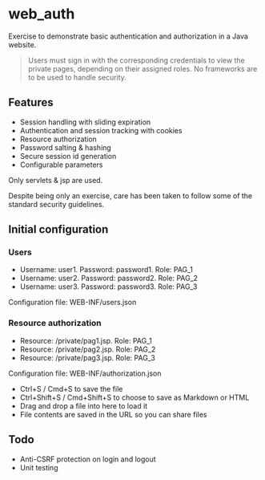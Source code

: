 ﻿# web_auth

Exercise to demonstrate basic authentication and authorization in a Java website.

> Users must sign in with the corresponding credentials to view the private pages, depending on their assigned roles. No frameworks are to be used to handle security. 


## Features

- Session handling with sliding expiration
- Authentication and session tracking with cookies
- Resource authorization
- Password salting & hashing
- Secure session id generation
- Configurable parameters

Only servlets & jsp are used.

Despite being only an exercise, care has been taken to follow some of the standard security guidelines.


## Initial configuration

### Users

- Username: user1. Password: password1. Role: PAG_1
- Username: user2. Password: password2. Role: PAG_2
- Username: user3. Password: password3. Role: PAG_3

Configuration file: WEB-INF/users.json


### Resource authorization

- Resource: /private/pag1.jsp. Role: PAG_1
- Resource: /private/pag2.jsp. Role: PAG_2
- Resource: /private/pag3.jsp. Role: PAG_3

Configuration file: WEB-INF/authorization.json


 * Ctrl+S / Cmd+S to save the file
 * Ctrl+Shift+S / Cmd+Shift+S to choose to save as Markdown or HTML
 * Drag and drop a file into here to load it
 * File contents are saved in the URL so you can share files

## Todo

- Anti-CSRF protection on login and logout
- Unit testing

